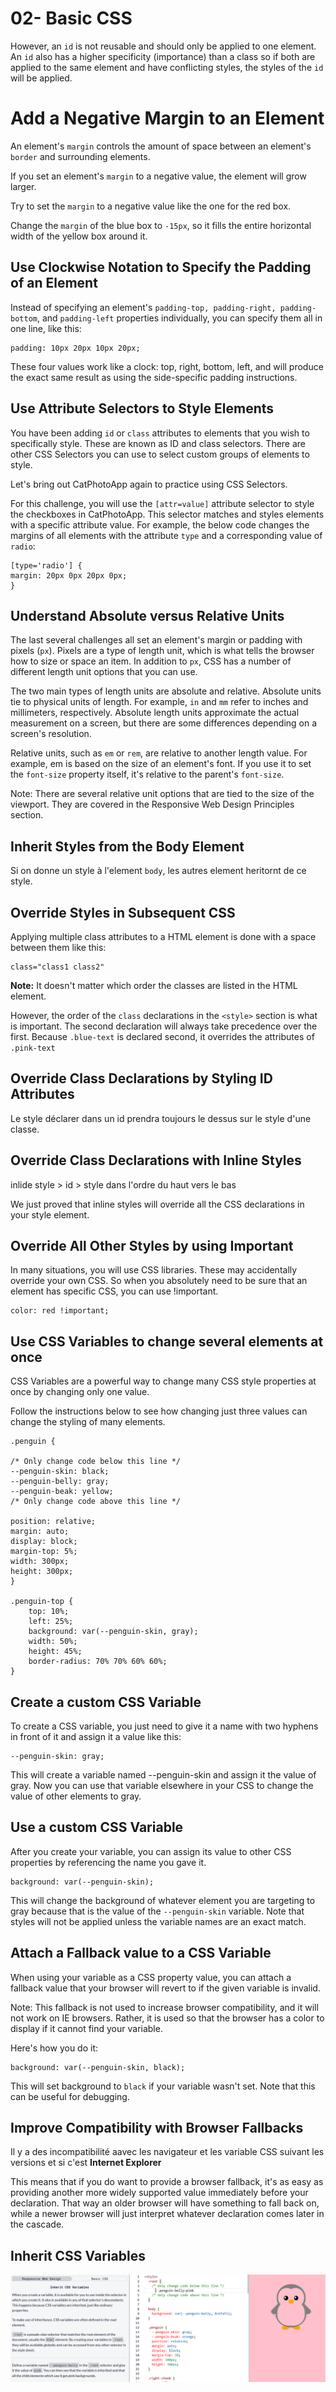 # 02- Basic CSS

However, an `id` is not reusable and should only be applied to one element. An `id` also has a higher specificity (importance) than a class so if both are applied to the same element and have conflicting styles, the styles of the `id` will be applied.

# Add a Negative Margin to an Element

An element's `margin` controls the amount of space between an element's `border` and surrounding elements.

If you set an element's `margin` to a negative value, the element will grow larger.

Try to set the `margin` to a negative value like the one for the red box.

Change the `margin` of the blue box to `-15px`, so it fills the entire horizontal width of the yellow box around it.


## Use Clockwise Notation to Specify the Padding of an Element

Instead of specifying an element's `padding-top, padding-right, padding-bottom`, and `padding-left` properties individually, you can specify them all in one line, like this:

    padding: 10px 20px 10px 20px;

These four values work like a clock: top, right, bottom, left, and will produce the exact same result as using the side-specific padding instructions.

## Use Attribute Selectors to Style Elements

You have been adding `id` or `class` attributes to elements that you wish to specifically style. These are known as ID and class selectors. There are other CSS Selectors you can use to select custom groups of elements to style.

Let's bring out CatPhotoApp again to practice using CSS Selectors.

For this challenge, you will use the `[attr=value]` attribute selector to style the checkboxes in CatPhotoApp. This selector matches and styles elements with a specific attribute value. For example, the below code changes the margins of all elements with the attribute `type` and a corresponding value of `radio`:

    [type='radio'] {
    margin: 20px 0px 20px 0px;
    }

## Understand Absolute versus Relative Units

The last several challenges all set an element's margin or padding with pixels (`px`). Pixels are a type of length unit, which is what tells the browser how to size or space an item. In addition to `px`, CSS has a number of different length unit options that you can use.

The two main types of length units are absolute and relative. Absolute units tie to physical units of length. For example, `in` and `mm` refer to inches and millimeters, respectively. Absolute length units approximate the actual measurement on a screen, but there are some differences depending on a screen's resolution.

Relative units, such as `em` or `rem`, are relative to another length value. For example, em is based on the size of an element's font. If you use it to set the `font-size` property itself, it's relative to the parent's `font-size`.

Note: There are several relative unit options that are tied to the size of the viewport. They are covered in the Responsive Web Design Principles section.

## Inherit Styles from the Body Element

Si on donne un style à l'element `body`, les autres element heritornt de ce style.

## Override Styles in Subsequent CSS

Applying multiple class attributes to a HTML element is done with a space between them like this:

    class="class1 class2"

**Note:** It doesn't matter which order the classes are listed in the HTML element.

However, the order of the `class` declarations in the `<style>` section is what is important. The second declaration will always take precedence over the first. Because `.blue-text` is declared second, it overrides the attributes of `.pink-text`

## Override Class Declarations by Styling ID Attributes

Le style déclarer dans un id prendra toujours le dessus sur le style d'une classe.

## Override Class Declarations with Inline Styles

inlide style > id > style dans l'ordre du haut vers le bas

We just proved that inline styles will override all the CSS declarations in your style element.

## Override All Other Styles by using Important

In many situations, you will use CSS libraries. These may accidentally override your own CSS. So when you absolutely need to be sure that an element has specific CSS, you can use !important.

    color: red !important;

## Use CSS Variables to change several elements at once

CSS Variables are a powerful way to change many CSS style properties at once by changing only one value.

Follow the instructions below to see how changing just three values can change the styling of many elements.

    .penguin {
    
    /* Only change code below this line */
    --penguin-skin: black;
    --penguin-belly: gray;
    --penguin-beak: yellow;
    /* Only change code above this line */
    
    position: relative;
    margin: auto;
    display: block;
    margin-top: 5%;
    width: 300px;
    height: 300px;
    }
    
    .penguin-top {
        top: 10%;
        left: 25%;
        background: var(--penguin-skin, gray);
        width: 50%;
        height: 45%;
        border-radius: 70% 70% 60% 60%;
    }

## Create a custom CSS Variable

To create a CSS variable, you just need to give it a name with two hyphens in front of it and assign it a value like this:

    --penguin-skin: gray;

This will create a variable named --penguin-skin and assign it the value of gray. Now you can use that variable elsewhere in your CSS to change the value of other elements to gray.

## Use a custom CSS Variable

After you create your variable, you can assign its value to other CSS properties by referencing the name you gave it.

    background: var(--penguin-skin);

This will change the background of whatever element you are targeting to gray because that is the value of the `--penguin-skin` variable. Note that styles will not be applied unless the variable names are an exact match.

## Attach a Fallback value to a CSS Variable

When using your variable as a CSS property value, you can attach a fallback value that your browser will revert to if the given variable is invalid.

Note: This fallback is not used to increase browser compatibility, and it will not work on IE browsers. Rather, it is used so that the browser has a color to display if it cannot find your variable.

Here's how you do it:

    background: var(--penguin-skin, black);

This will set background to `black` if your variable wasn't set. Note that this can be useful for debugging.

## Improve Compatibility with Browser Fallbacks

Il y a des incompatibilité aavec les navigateur et les variable CSS suivant les versions et si c'est **Internet Explorer**

This means that if you do want to provide a browser fallback, it's as easy as providing another more widely supported value immediately before your declaration. That way an older browser will have something to fall back on, while a newer browser will just interpret whatever declaration comes later in the cascade.

## Inherit CSS Variables
![](basic-css-pink.png)